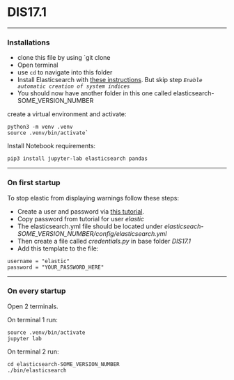 # DIS17.1
***
### Installations
* clone this file by using `git clone 
* Open terminal
* use `cd` to navigate into this folder
* Install Elasticsearch with [these instructions](https://www.elastic.co/guide/en/elasticsearch/reference/7.17/targz.html). But skip step *`Enable automatic creation of system indices`* 
* You should now have another folder in this one called elasticsearch-SOME_VERSION_NUMBER

create a virtual environment and activate:  
```
python3 -m venv .venv
source .venv/bin/activate`
```

Install Notebook requirements:
```
pip3 install jupyter-lab elasticsearch pandas
```
***
### On first startup
To stop elastic from displaying warnings follow these steps:
* Create a user and password via [this tutorial](https://www.elastic.co/guide/en/elasticsearch/reference/7.17/security-minimal-setup.html).
* Copy password from tutorial for user *elastic*
* The elasticsearch.yml file should be located under *elasticseach-SOME_VERSION_NUMBER/config/elasticsearch.yml*
* Then create a file called *credentials.py* in base folder *DIS17.1*
* Add this template to the file:

```
username = "elastic"
password = "YOUR_PASSWORD_HERE"
```
***

### On every startup
Open 2 terminals.  

On terminal 1 run:
```
source .venv/bin/activate
jupyter lab
``` 
On terminal 2 run:
```
cd elasticsearch-SOME_VERSION_NUMBER
./bin/elasticsearch
```